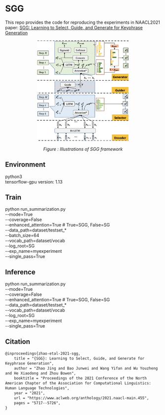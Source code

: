 # SGG

This repo provides the code for reproducing the experiments in NAACL2021 paper: [SGG: Learning to Select, Guide, and Generate for Keyphrase Generation](https://www.aclweb.org/anthology/2021.naacl-main.455)

<p align="center"><img src="/SGG.png" width=300></p>
<p align="center"><i>Figure : Illustrations of SGG framework</i></p>

## Environment

python3 <br>
tensorflow-gpu version: 1.13


## Train

python run_summarization.py <br>
--mode=True <br>
--coverage=False <br>
--enhanced_attention=True  # True=SGG, False=SG <br>
--data_path=dataset/testset_*  <br>
--batch_size=64  <br>
--vocab_path=dataset/vocab <br>
--log_root=SG  <br>
--exp_name=myexperiment  <br>
--single_pass=True <br>

## Inference

python run_summarization.py <br>
--mode=True <br>
--coverage=False <br>
--enhanced_attention=True  # True=SGG, False=SG <br>
--data_path=dataset/testset_*  <br>
--vocab_path=dataset/vocab <br>
--log_root=SG  <br>
--exp_name=myexperiment  <br>
--single_pass=True 

## Citation

```
@inproceedings{zhao-etal-2021-sgg,
    title = "{SGG}: Learning to Select, Guide, and Generate for Keyphrase Generation", 
    author = "Zhao Jing and Bao Junwei and Wang Yifan and Wu Youzheng and He Xiaodong and Zhou Bowen", 
    booktitle = "Proceedings of the 2021 Conference of the North American Chapter of the Association for Computational Linguistics: Human Language Technologies", 
    year = "2021",
    url = "https://www.aclweb.org/anthology/2021.naacl-main.455",
    pages = "5717--5726",
}
```
